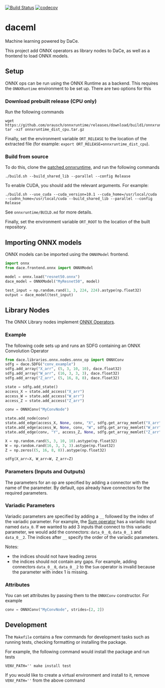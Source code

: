 [![Build Status](https://travis-ci.org/spcl/daceml.svg?branch=master)](https://travis-ci.org/spcl/daceml)
[![codecov](https://codecov.io/gh/spcl/daceml/branch/master/graph/badge.svg)](https://codecov.io/gh/spcl/daceml)
# daceml
Machine learning powered by DaCe. 

This project add ONNX operators as library nodes to DaCe, as well as a frontend to load ONNX models.

## Setup
ONNX ops can be run using the ONNX Runtime as a backend. This requires the `ONNXRuntime` environment to be set up. There are two options for this

### Download prebuilt release (CPU only)
Run the following commands 
	
	wget https://github.com/orausch/onnxruntime/releases/download/build1/onnxruntime_dist_cpu.tar.gz
	tar -xzf onnxruntime_dist_cpu.tar.gz

Finally, set the environment variable `ORT_RELEASE` to the location of the extracted file (for example: `export ORT_RELEASE=onnxruntime_dist_cpu`).

### Build from source
To do this, clone the [patched onnxruntime](https://github.com/orausch/onnxruntime), and run the following commands

	./build.sh --build_shared_lib --parallel --config Release

To enable CUDA, you should add the relevant arguments. For example:

	./build.sh --use_cuda --cuda_version=10.1 --cuda_home=/usr/local/cuda --cudnn_home=/usr/local/cuda --build_shared_lib --parallel --config Release

See ``onnxruntime/BUILD.md`` for more details.

Finally, set the environment variable `ORT_ROOT` to the location of the built repository.


## Importing ONNX models
ONNX models can be imported using the `ONNXModel` frontend.
```python
import onnx
from dace.frontend.onnx import ONNXModel

model = onnx.load("resnet50.onnx")
dace_model = ONNXModel("MyResnet50", model)

test_input = np.random.rand(1, 3, 224, 224).astype(np.float32)
output = dace_model(test_input)
```

## Library Nodes
The ONNX Library nodes implement [ONNX Operators](https://github.com/onnx/onnx/blob/master/docs/Operators.md).

### Example
The following code sets up and runs an SDFG containing an ONNX Convolution Operator
```python
from dace.libraries.onnx.nodes.onnx_op import ONNXConv
sdfg = dace.SDFG("conv_example")
sdfg.add_array("X_arr", (5, 3, 10, 10), dace.float32)
sdfg.add_array("W_arr", (16, 3, 3, 3), dace.float32)
sdfg.add_array("Z_arr", (5, 16, 8, 8), dace.float32)

state = sdfg.add_state()
access_X = state.add_access("X_arr")
access_W = state.add_access("W_arr")
access_Z = state.add_access("Z_arr")

conv = ONNXConv("MyConvNode")

state.add_node(conv)
state.add_edge(access_X, None, conv, "X", sdfg.get_array_memlet("X_arr"))
state.add_edge(access_W, None, conv, "W", sdfg.get_array_memlet("W_arr"))
state.add_edge(conv, "Y", access_Z, None, sdfg.get_array_memlet("Z_arr"))

X = np.random.rand(5, 3, 10, 10).astype(np.float32)
W = np.random.rand(16, 3, 3, 3).astype(np.float32)
Z = np.zeros((5, 16, 8, 8)).astype(np.float32)

sdfg(X_arr=X, W_arr=W, Z_arr=Z)
```
### Parameters (Inputs and Outputs)
The parameters for an op are specified by adding a connector with the name of the parameter. By default, ops already have connectors for the required parameters.

### Variadic Parameters
Variadic parameters are specified by adding a `__` followed by the index of the variadic parameter. For example, the [Sum operator](https://github.com/onnx/onnx/blob/master/docs/Operators.md#sum) has a variadic input named `data_0`. If we wanted to add 3 inputs that connect to this variadic parameter, we would add the connectors: `data_0__0`, `data_0__1` and `data_0__2`. The indices after `__` specify the order of the variadic parameters.

Notes:
* the indices should not have leading zeros
* the indices should not contain any gaps. For example, adding connectors `data_0__0`, `data_0__2` to the `Sum` operator is invalid because the parameter with index 1 is missing.

### Attributes
You can set attributes by passing them to the `ONNXConv` constructor. For example
```python
conv = ONNXConv("MyConvNode", strides=[2, 2])
```

## Development
The `Makefile` contains a few commands for development tasks such as running tests, checking formatting or installing the package.

For example, the following command would install the package and run tests

	VENV_PATH='' make install test

If you would like to create a virtual environment and install to it, remove `VENV_PATH=''` from the above command